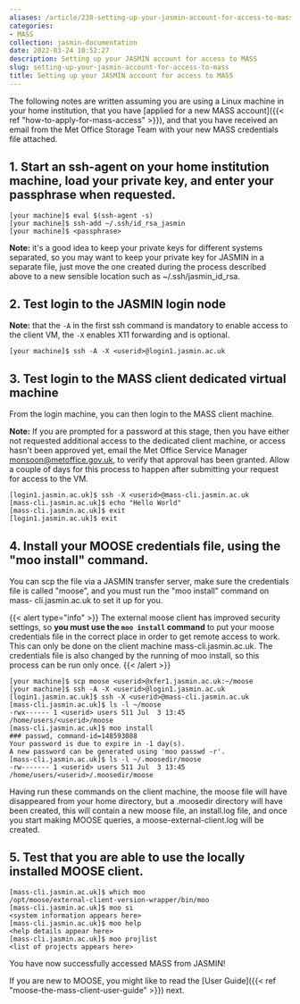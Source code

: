 ```yaml
---
aliases: /article/230-setting-up-your-jasmin-account-for-access-to-mass
categories:
- MASS
collection: jasmin-documentation
date: 2022-03-24 10:52:27
description: Setting up your JASMIN account for access to MASS
slug: setting-up-your-jasmin-account-for-access-to-mass
title: Setting up your JASMIN account for access to MASS
---
```


The following notes are written assuming you are using a Linux machine in your
home institution, that you have [applied for a new MASS account]({{< ref "how-to-apply-for-mass-access" >}}), and that you have received an email from the
Met Office Storage Team with your new MASS credentials file attached.

## 1\. Start an ssh-agent on your home institution machine, load your private key, and enter your passphrase when requested.

```
[your machine]$ eval $(ssh-agent -s)
[your machine]$ ssh-add ~/.ssh/id_rsa_jasmin        
[your machine]$ <passphrase>
```

**Note:** it's a good idea to keep your private keys for different systems
separated, so you may want to keep your private key for JASMIN in a separate
file, just move the one created during the process described above to a new
sensible location such as ~/.ssh/jasmin_id_rsa.

## 2\. Test login to the JASMIN login node

**Note:** that the `-A` in the first ssh command is mandatory to enable access
to the client VM, the `-X` enables X11 forwarding and is optional.

```
[your machine]$ ssh -A -X <userid>@login1.jasmin.ac.uk
```

## 3\. Test login to the MASS client dedicated virtual machine

From the login machine, you can then login to the MASS client machine.

**Note:** If you are prompted for a password at this stage, then you have
either not requested additional access to the dedicated client machine, or
access hasn't been approved yet, email the Met Office Service Manager
[monsoon@metoffice.gov.uk](mailto:monsoon@metoffice.gov.uk), to verify that
approval has been granted. Allow a couple of days for this process to happen
after submitting your request for access to the VM.

```
[login1.jasmin.ac.uk]$ ssh -X <userid>@mass-cli.jasmin.ac.uk  
[mass-cli.jasmin.ac.uk]$ echo "Hello World"    
[mass-cli.jasmin.ac.uk]$ exit          
[login1.jasmin.ac.uk]$ exit
```

## 4\. Install your MOOSE credentials file, using the "moo install" command.

You can scp the file via a JASMIN transfer server, make sure the credentials
file is called "moose", and you must run the "moo install" command on mass-
cli.jasmin.ac.uk to set it up for you.

{{< alert type="info" >}}
The external moose client has improved security settings, so **you
must use the `moo install` command** to put your moose credentials file in the
correct place in order to get remote access to work. This can only be done on
the client machine mass-cli.jasmin.ac.uk. The credentials file is also changed
by the running of moo install, so this process can be run only once.
{{< /alert >}}

```
[your machine]$ scp moose <userid>@xfer1.jasmin.ac.uk:~/moose         
[your machine]$ ssh -A -X <userid>@login1.jasmin.ac.uk        
[login1.jasmin.ac.uk]$ ssh -X <userid>@mass-cli.jasmin.ac.uk            
[mass-cli.jasmin.ac.uk]$ ls -l ~/moose  
-rwx------ 1 <userid> users 511 Jul  3 13:45 /home/users/<userid>/moose         
[mass-cli.jasmin.ac.uk]$ moo install  
### passwd, command-id=148593088         
Your password is due to expire in -1 day(s).    
A new password can be generated using 'moo passwd -r'.          
[mass-cli.jasmin.ac.uk]$ ls -l ~/.moosedir/moose  
-rw------- 1 <userid> users 511 Jul  3 13:45 /home/users/<userid>/.moosedir/moose
```

Having run these commands on the client machine, the moose file will have
disappeared from your home directory, but a .moosedir directory will have been
created, this will contain a new moose file, an install.log file, and once you
start making MOOSE queries, a moose-external-client.log will be created.

## 5\. Test that you are able to use the locally installed MOOSE client.
```
[mass-cli.jasmin.ac.uk]$ which moo  
/opt/moose/external-client-version-wrapper/bin/moo   
[mass-cli.jasmin.ac.uk]$ moo si  
<system information appears here>  
[mass-cli.jasmin.ac.uk]$ moo help  
<help details appear here>      
[mass-cli.jasmin.ac.uk]$ moo projlist  
<list of projects appears here>
```

You have now successfully accessed MASS from JASMIN!

If you are new to MOOSE, you might like to read the 
[User Guide]({{< ref "moose-the-mass-client-user-guide" >}}) next.


